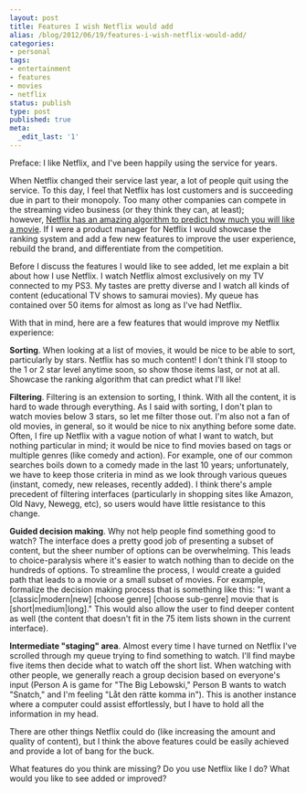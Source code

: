 ```yaml
---
layout: post
title: Features I wish Netflix would add
alias: /blog/2012/06/19/features-i-wish-netflix-would-add/
categories:
- personal
tags:
- entertainment
- features
- movies
- netflix
status: publish
type: post
published: true
meta:
  _edit_last: '1'
---
```

Preface: I like Netflix, and I've been happily using the service for years.

When Netflix changed their service last year, a lot of people quit using the service. To this day, I feel that Netflix has lost customers and is succeeding due in part to their monopoly. Too many other companies can compete in the streaming video business (or they think they can, at least); however, <a title="Wikipedia - Netflix Prize" href="http://en.wikipedia.org/wiki/Netflix_Prize">Netflix has an amazing algorithm to predict how much you will like a movie</a>. If I were a product manager for Netflix I would showcase the ranking system and add a few new features to improve the user experience, rebuild the brand, and differentiate from the competition.

Before I discuss the features I would like to see added, let me explain a bit about how I use Netflix. I watch Netflix almost exclusively on my TV connected to my PS3. My tastes are pretty diverse and I watch all kinds of content (educational TV shows to samurai movies). My queue has contained over 50 items for almost as long as I've had Netflix.

With that in mind, here are a few features that would improve my Netflix experience:

<strong>Sorting</strong>. When looking at a list of movies, it would be nice to be able to sort, particularly by stars. Netflix has so much content! I don't think I'll stoop to the 1 or 2 star level anytime soon, so show those items last, or not at all. Showcase the ranking algorithm that can predict what I'll like!

<strong>Filtering</strong>. Filtering is an extension to sorting, I think. With all the content, it is hard to wade through everything. As I said with sorting, I don't plan to watch movies below 3 stars, so let me filter those out. I'm also not a fan of old movies, in general, so it would be nice to nix anything before some date. Often, I fire up Netflix with a vague notion of what I want to watch, but nothing particular in mind; it would be nice to find movies based on tags or multiple genres (like comedy and action). For example, one of our common searches boils down to a comedy made in the last 10 years; unfortunately, we have to keep those criteria in mind as we look through various queues (instant, comedy, new releases, recently added). I think there's ample precedent of filtering interfaces (particularly in shopping sites like Amazon, Old Navy, Newegg, etc), so users would have little resistance to this change.

<strong>Guided decision making</strong>. Why not help people find something good to watch? The interface does a pretty good job of presenting a subset of content, but the sheer number of options can be overwhelming. This leads to choice-paralysis where it's easier to watch nothing than to decide on the hundreds of options. To streamline the process, I would create a guided path that leads to a movie or a small subset of movies. For example, formalize the decision making process that is something like this: "I want a [classic|modern|new] [choose genre] [choose sub-genre] movie that is [short|medium|long]." This would also allow the user to find deeper content as well (the content that doesn't fit in the 75 item lists shown in the current interface).

<strong>Intermediate "staging" area</strong>. Almost every time I have turned on Netflix I've scrolled through my queue trying to find something to watch. I'll find maybe five items then decide what to watch off the short list. When watching with other people, we generally reach a group decision based on everyone's input (Person A is game for "The Big Lebowski," Person B wants to watch "Snatch," and I'm feeling "Låt den rätte komma in"). This is another instance where a computer could assist effortlessly, but I have to hold all the information in my head.

There are other things Netflix could do (like increasing the amount and quality of content), but I think the above features could be easily achieved and provide a lot of bang for the buck.

What features do you think are missing? Do you use Netflix like I do? What would you like to see added or improved?
